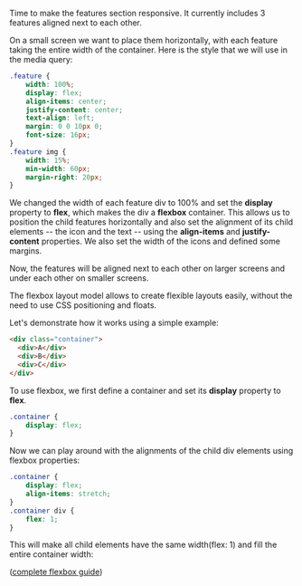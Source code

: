 Time to make the features section responsive.
It currently includes 3 features aligned next to each other.

On a small screen we want to place them horizontally, with each feature taking the entire width of the container.
Here is the style that we will use in the media query:
```css
.feature {
	width: 100%;
	display: flex;
	align-items: center;
	justify-content: center;
	text-align: left;
	margin: 0 0 10px 0;
	font-size: 16px;
}
.feature img {
	width: 15%;
	min-width: 60px;
	margin-right: 20px;
}
```

We changed the width of each feature div to 100% and set the **display** property to **flex**, which makes the div a **flexbox** container. This allows us to position the child features horizontally and also set the alignment of its child elements -- the icon and the text -- using the **align-items** and **justify-content** properties.
We also set the width of the icons and defined some margins.

Now, the features will be aligned next to each other on larger screens and under each other on smaller screens.

The flexbox layout model allows to create flexible layouts easily, without the need to use CSS positioning and floats.

Let's demonstrate how it works using a simple example:
```html
<div class="container">
  <div>A</div>
  <div>B</div>
  <div>C</div>
</div>
```

To use flexbox, we first define a container and set its **display** property to **flex**.
```css
.container {
	display: flex;
}
```

Now we can play around with the alignments of the child div elements using flexbox properties:
```css
.container {
	display: flex;
	align-items: stretch;
}
.container div {
	flex: 1;
}
```

This will make all child elements have the same width(flex: 1) and fill the entire container width:

([complete flexbox guide](https://css-tricks.com/snippets/css/a-guide-to-flexbox/))